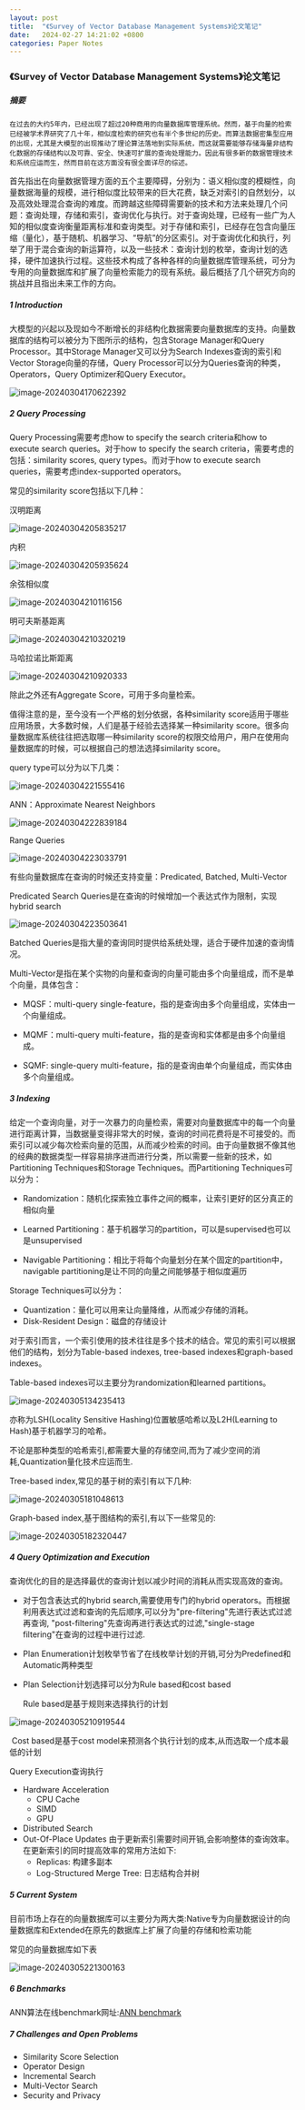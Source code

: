 ```yaml
---
layout: post
title:  "《Survey of Vector Database Management Systems》论文笔记"
date:   2024-02-27 14:21:02 +0800
categories: Paper Notes
---
```


### 《Survey of Vector Database Management Systems》论文笔记

##### 摘要

 	在过去的大约5年内，已经出现了超过20种商用的向量数据库管理系统。然而，基于向量的检索已经被学术界研究了几十年，相似度检索的研究也有半个多世纪的历史。而算法数据密集型应用的出现，尤其是大模型的出现推动了理论算法落地到实际系统，而这就需要能够存储海量非结构化数据的存储结构以及可靠、安全、快速可扩展的查询处理能力。因此有很多新的数据管理技术和系统应运而生，然而目前在这方面没有很全面详尽的综述。

​	首先指出在向量数据管理方面的五个主要障碍，分别为：语义相似度的模糊性，向量数据海量的规模，进行相似度比较带来的巨大花费，缺乏对索引的自然划分，以及高效处理混合查询的难度。而跨越这些障碍需要新的技术和方法来处理几个问题：查询处理，存储和索引，查询优化与执行。对于查询处理，已经有一些广为人知的相似度查询衡量距离标准和查询类型。对于存储和索引，已经存在包含向量压缩（量化），基于随机、机器学习、“导航”的分区索引。对于查询优化和执行，列举了用于混合查询的新运算符，以及一些技术：查询计划的枚举，查询计划的选择，硬件加速执行过程。这些技术构成了各种各样的向量数据库管理系统，可分为专用的向量数据库和扩展了向量检索能力的现有系统。最后概括了几个研究方向的挑战并且指出未来工作的方向。



##### 1 Introduction

大模型的兴起以及现如今不断增长的非结构化数据需要向量数据库的支持。向量数据库的结构可以被分为下图所示的结构，包含Storage Manager和Query Processor。其中Storage Manager又可以分为Search Indexes查询的索引和Vector Storage向量的存储，Query Processor可以分为Queries查询的种类，Operators，Query Optimizer和Query Executor。

![image-20240304170622392](C:\Users\bangsun\AppData\Roaming\Typora\typora-user-images\image-20240304170622392.png)

##### 2 Query Processing

Query Processing需要考虑how to specify the search criteria和how to execute search queries。对于how to specify the search criteria，需要考虑的包括：similarity scores, query types。而对于how to execute search queries，需要考虑index-supported operators。

常见的similarity score包括以下几种：

汉明距离

![image-20240304205835217](C:\Users\bangsun\AppData\Roaming\Typora\typora-user-images\image-20240304205835217.png)

内积

![image-20240304205935624](C:\Users\bangsun\AppData\Roaming\Typora\typora-user-images\image-20240304205935624.png)

余弦相似度

![image-20240304210116156](C:\Users\bangsun\AppData\Roaming\Typora\typora-user-images\image-20240304210116156.png)

明可夫斯基距离

![image-20240304210320219](C:\Users\bangsun\AppData\Roaming\Typora\typora-user-images\image-20240304210320219.png)

马哈拉诺比斯距离

![image-20240304210920333](C:\Users\bangsun\AppData\Roaming\Typora\typora-user-images\image-20240304210920333.png)

除此之外还有Aggregate Score，可用于多向量检索。

值得注意的是，至今没有一个严格的划分依据，各种similarity score适用于哪些应用场景，大多数时候，人们是基于经验去选择某一种similarity score。很多向量数据库系统往往把选取哪一种similarity score的权限交给用户，用户在使用向量数据库的时候，可以根据自己的想法选择similarity score。	

query type可以分为以下几类：

![image-20240304221555416](C:\Users\bangsun\AppData\Roaming\Typora\typora-user-images\image-20240304221555416.png)

ANN：Approximate Nearest Neighbors

![image-20240304222839184](C:\Users\bangsun\AppData\Roaming\Typora\typora-user-images\image-20240304222839184.png)

Range Queries

![image-20240304223033791](C:\Users\bangsun\AppData\Roaming\Typora\typora-user-images\image-20240304223033791.png)

有些向量数据库在查询的时候还支持变量：Predicated, Batched, Multi-Vector

Predicated Search Queries是在查询的时候增加一个表达式作为限制，实现hybrid search

![image-20240304223503641](C:\Users\bangsun\AppData\Roaming\Typora\typora-user-images\image-20240304223503641.png)

Batched Queries是指大量的查询同时提供给系统处理，适合于硬件加速的查询情况。

Multi-Vector是指在某个实物的向量和查询的向量可能由多个向量组成，而不是单个向量，具体包含：

* MQSF：multi-query single-feature，指的是查询由多个向量组成，实体由一个向量组成。

* MQMF：multi-query multi-feature，指的是查询和实体都是由多个向量组成。

* SQMF: single-query multi-feature，指的是查询由单个向量组成，而实体由多个向量组成。



##### 3 Indexing

给定一个查询向量，对于一次暴力的向量检索，需要对向量数据库中的每一个向量进行距离计算，当数据量变得非常大的时候，查询的时间花费将是不可接受的。而索引可以减少每次检索向量的范围，从而减少检索的时间。由于向量数据不像其他的经典的数据类型一样容易排序进而进行分类，所以需要一些新的技术，如Partitioning Techniques和Storage Techniques。而Partitioning Techniques可以分为：

*  Randomization：随机化探索独立事件之间的概率，让索引更好的区分真正的相似向量

* Learned Partitioning：基于机器学习的partition，可以是supervised也可以是unsupervised

* Navigable Partitioning：相比于将每个向量划分在某个固定的partition中，navigable partitioning是让不同的向量之间能够基于相似度遍历

Storage Techniques可以分为：

* Quantization：量化可以用来让向量降维，从而减少存储的消耗。
* Disk-Resident Design：磁盘的存储设计

对于索引而言，一个索引使用的技术往往是多个技术的结合。常见的索引可以根据他们的结构，划分为Table-based indexes, tree-based indexes和graph-based indexes。

Table-based indexes可以主要分为randomization和learned partitions。

![image-20240305134235413](C:\Users\bangsun\AppData\Roaming\Typora\typora-user-images\image-20240305134235413.png)

亦称为LSH(Locality Sensitive Hashing)位置敏感哈希以及L2H(Learning to Hash)基于机器学习的哈希。

不论是那种类型的哈希索引,都需要大量的存储空间,而为了减少空间的消耗,Quantization量化技术应运而生.

Tree-based index,常见的基于树的索引有以下几种:

![image-20240305181048613](C:\Users\bangsun\AppData\Roaming\Typora\typora-user-images\image-20240305181048613.png)

Graph-based index,基于图结构的索引,有以下一些常见的:

![image-20240305182320447](C:\Users\bangsun\AppData\Roaming\Typora\typora-user-images\image-20240305182320447.png)

##### 4 Query Optimization and Execution

查询优化的目的是选择最优的查询计划以减少时间的消耗从而实现高效的查询。

* 对于包含表达式的hybrid search,需要使用专门的hybrid operators。而根据利用表达式过滤和查询的先后顺序,可以分为"pre-filtering"先进行表达式过滤再查询, "post-filtering"先查询再进行表达式的过滤,"single-stage filtering"在查询的过程中进行过滤.

* Plan Enumeration计划枚举节省了在线枚举计划的开销,可分为Predefined和Automatic两种类型

* Plan Selection计划选择可以分为Rule based和cost based
  
    Rule based是基于规则来选择执行的计划

![image-20240305210919544](C:\Users\bangsun\AppData\Roaming\Typora\typora-user-images\image-20240305210919544.png)

​	Cost based是基于cost model来预测各个执行计划的成本,从而选取一个成本最低的计划

Query Execution查询执行

* Hardware Acceleration
  * CPU Cache
  * SIMD
  * GPU
* Distributed Search
* Out-Of-Place Updates 由于更新索引需要时间开销,会影响整体的查询效率。在更新索引的同时提高效率的常用方法如下:
  * Replicas: 构建多副本
  * Log-Structured Merge Tree: 日志结构合并树

##### 5 Current System

目前市场上存在的向量数据库可以主要分为两大类:Native专为向量数据设计的向量数据库和Extended在原先的数据库上扩展了向量的存储和检索功能

常见的向量数据库如下表

![image-20240305221300163](C:\Users\bangsun\AppData\Roaming\Typora\typora-user-images\image-20240305221300163.png)

##### 6 Benchmarks

ANN算法在线benchmark网址:[ANN benchmark](http://ann-benchmarks.com)

##### 7 Challenges and Open Problems

* Similarity Score Selection
* Operator Design
* Incremental Search
* Multi-Vector Search
* Security and Privacy


